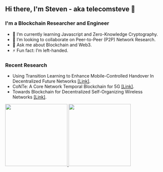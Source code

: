 ## Hi there, I'm Steven - aka telecomsteve 👋
### I'm a Blockchain Researcher and Engineer

- 🏫 I’m currently learning Javascript and Zero-Knowledge Cryptography.
- 👯 I’m looking to collaborate on Peer-to-Peer (P2P) Network Research.
- 💬 Ask me about Blockchain and Web3.
- ⚡ Fun fact: I’m left-handed.

### Recent Research

- Using Transition Learning to Enhance Mobile-Controlled Handover In Decentralized Future Networks [[Link]](https://arxiv.org/pdf/2202.00134.pdf).
- CoNTe: A Core Network Temporal Blockchain for 5G [[Link]](https://www.mdpi.com/1424-8220/20/18/5281/htm).
- Towards Blockchain for Decentralized Self-Organizing Wireless Networks [[Link]](https://repositori.upf.edu/handle/10230/44117).

<a href="https://github.com/stevenplatt">
  <img height="200em" src="https://github-readme-stats.vercel.app/api?username=stevenplatt&show_icons=true&include_all_commits=true&custom_title=GitHub+Stats&theme=ocean_dark">
  <img height="200em" src="https://github-readme-stats.vercel.app/api/top-langs/?username=stevenplatt&layout=compact&theme=ocean_dark">
</a>


<!--
**stevenplatt/stevenplatt** is a ✨ _special_ ✨ repository because its `README.md` (this file) appears on your GitHub profile.

Alternate Example: https://github.com/codeSTACKr/codeSTACKr/blob/master/README.md

Here are some ideas to get you started:

- 🔭 I’m currently working on ...
- 🌱 I’m currently learning ...
- 👯 I’m looking to collaborate on ...
- 🤔 I’m looking for help with ...
- 💬 Ask me about ...
- 📫 How to reach me: ...
- 😄 Pronouns: ...
- ⚡ Fun fact: ...
- 🥅 2023 Goals: ...
-->
